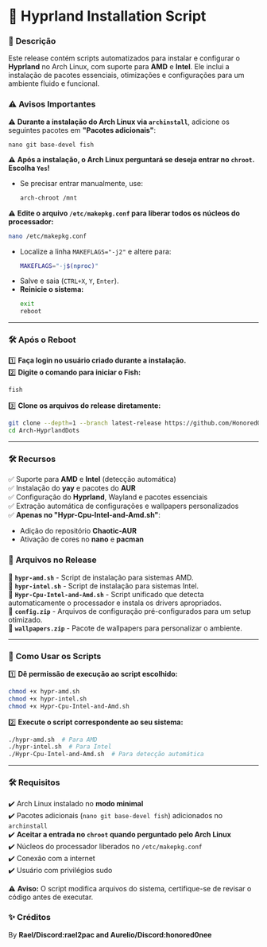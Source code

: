 # 🚀 **Hyprland Installation Script**  

### 📌 **Descrição**  
Este release contém scripts automatizados para instalar e configurar o **Hyprland** no Arch Linux, com suporte para **AMD** e **Intel**. Ele inclui a instalação de pacotes essenciais, otimizações e configurações para um ambiente fluido e funcional.  

### ⚠️ **Avisos Importantes**  
⚠️ **Durante a instalação do Arch Linux via `archinstall`**, adicione os seguintes pacotes em **"Pacotes adicionais"**:  
   ```
   nano git base-devel fish
   ```  
⚠️ **Após a instalação, o Arch Linux perguntará se deseja entrar no `chroot`.** **Escolha `Yes`!**  
   - Se precisar entrar manualmente, use:  
     ```bash
     arch-chroot /mnt
     ```  

⚠️ **Edite o arquivo `/etc/makepkg.conf` para liberar todos os núcleos do processador:**  
   ```bash
   nano /etc/makepkg.conf
   ```  
   - Localize a linha `MAKEFLAGS="-j2"` e altere para:  
     ```bash
     MAKEFLAGS="-j$(nproc)"
     ```  
   - Salve e saia (`CTRL+X`, `Y`, `Enter`).  
   - **Reinicie o sistema:**  
     ```bash
     exit
     reboot
     ```  

---

### 🛠 **Após o Reboot**  
1️⃣ **Faça login no usuário criado durante a instalação.**  
2️⃣ **Digite o comando para iniciar o Fish:**  
   ```bash
   fish
   ```  
3️⃣ **Clone os arquivos do release diretamente:**  
   ```bash
   git clone --depth=1 --branch latest-release https://github.com/HonoredOneee/Arch-HyprlandDots.git  
   cd Arch-HyprlandDots  
   ```

---

### 🛠 **Recursos**  
✅ Suporte para **AMD** e **Intel** (detecção automática)  
✅ Instalação do **yay** e pacotes do **AUR**  
✅ Configuração do **Hyprland**, Wayland e pacotes essenciais  
✅ Extração automática de configurações e wallpapers personalizados  
✅ **Apenas no "Hypr-Cpu-Intel-and-Amd.sh"**:  
   - Adição do repositório **Chaotic-AUR**  
   - Ativação de cores no **nano** e **pacman**  

### 📂 **Arquivos no Release**  
📌 **`hypr-amd.sh`** - Script de instalação para sistemas AMD.  
📌 **`hypr-intel.sh`** - Script de instalação para sistemas Intel.  
📌 **`Hypr-Cpu-Intel-and-Amd.sh`** - Script unificado que detecta automaticamente o processador e instala os drivers apropriados.  
📌 **`config.zip`** - Arquivos de configuração pré-configurados para um setup otimizado.  
📌 **`wallpapers.zip`** - Pacote de wallpapers para personalizar o ambiente.  

---

### 📝 **Como Usar os Scripts**  
1️⃣ **Dê permissão de execução ao script escolhido:**  
   ```bash
   chmod +x hypr-amd.sh  
   chmod +x hypr-intel.sh  
   chmod +x Hypr-Cpu-Intel-and-Amd.sh  
   ```  
2️⃣ **Execute o script correspondente ao seu sistema:**  
   ```bash
   ./hypr-amd.sh  # Para AMD  
   ./hypr-intel.sh  # Para Intel  
   ./Hypr-Cpu-Intel-and-Amd.sh  # Para detecção automática  
   ```  

---

### 🛠 **Requisitos**  
✔️ Arch Linux instalado no **modo minimal**  
✔️ Pacotes adicionais (`nano git base-devel fish`) adicionados no `archinstall`  
✔️ **Aceitar a entrada no `chroot` quando perguntado pelo Arch Linux**  
✔️ Núcleos do processador liberados no `/etc/makepkg.conf`  
✔️ Conexão com a internet  
✔️ Usuário com privilégios sudo  

⚠️ **Aviso:** O script modifica arquivos do sistema, certifique-se de revisar o código antes de executar.  

### ✨ **Créditos**  
By **Rael/Discord:rael2pac and Aurelio/Discord:honored0nee**  

